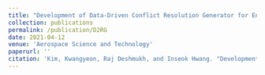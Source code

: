 ```yaml
---
title: "Development of Data-Driven Conflict Resolution Generator for En-Route Airspace"
collection: publications
permalink: /publication/D2RG
date: 2021-04-12
venue: 'Aerospace Science and Technology'
paperurl: ''
citation: 'Kim, Kwangyeon, Raj Deshmukh, and Inseok Hwang. "Development of Data-Driven Conflict Resolution Generator for En-Route Airspace." <i>Aerospace Science and Technology</i> (2021).'
---
```

